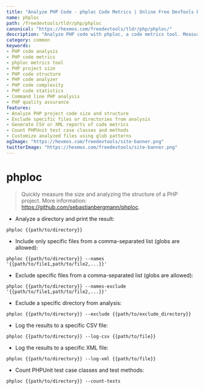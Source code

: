 ```yaml
---
title: "Analyze PHP Code - phploc Code Metrics | Online Free DevTools by Hexmos"
name: phploc
path: /freedevtools/tldr/php/phploc
canonical: "https://hexmos.com/freedevtools/tldr/php/phploc/"
description: "Analyze PHP code with phploc, a code metrics tool. Measure project size and structure quickly. Free online tool, no registration required."
category: common
keywords:
- PHP code analysis
- PHP code metrics
- phploc metrics tool
- PHP project size
- PHP code structure
- PHP code analyzer
- PHP code complexity
- PHP code statistics
- Command line PHP analysis
- PHP quality assurance
features:
- Analyze PHP project code size and structure
- Exclude specific files or directories from analysis
- Generate CSV or XML reports of code metrics
- Count PHPUnit test case classes and methods
- Customize analyzed files using glob patterns
ogImage: "https://hexmos.com/freedevtools/site-banner.png"
twitterImage: "https://hexmos.com/freedevtools/site-banner.png"
---
```


# phploc

> Quickly measure the size and analyzing the structure of a PHP project.
> More information: <https://github.com/sebastianbergmann/phploc>.

- Analyze a directory and print the result:

`phploc {{path/to/directory}}`

- Include only specific files from a comma-separated list (globs are allowed):

`phploc {{path/to/directory}} --names '{{path/to/file1,path/to/file2,...}}'`

- Exclude specific files from a comma-separated list (globs are allowed):

`phploc {{path/to/directory}} --names-exclude '{{path/to/file1,path/to/file2,...}}'`

- Exclude a specific directory from analysis:

`phploc {{path/to/directory}} --exclude {{path/to/exclude_directory}}`

- Log the results to a specific CSV file:

`phploc {{path/to/directory}} --log-csv {{path/to/file}}`

- Log the results to a specific XML file:

`phploc {{path/to/directory}} --log-xml {{path/to/file}}`

- Count PHPUnit test case classes and test methods:

`phploc {{path/to/directory}} --count-tests`
